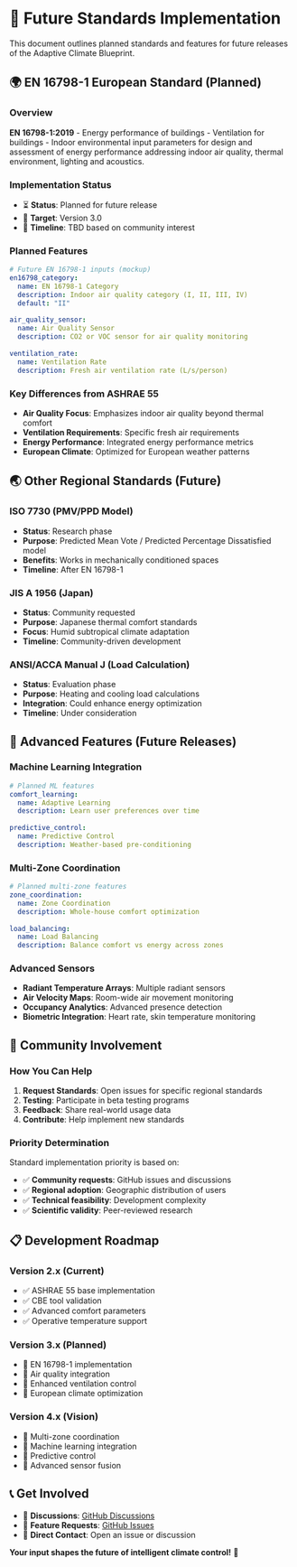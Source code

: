 # 🔮 Future Standards Implementation

This document outlines planned standards and features for future releases of the Adaptive Climate Blueprint.

## 🌍 EN 16798-1 European Standard (Planned)

### Overview
**EN 16798-1:2019** - Energy performance of buildings - Ventilation for buildings - Indoor environmental input parameters for design and assessment of energy performance addressing indoor air quality, thermal environment, lighting and acoustics.

### Implementation Status
- ⏳ **Status**: Planned for future release
- 🎯 **Target**: Version 3.0
- 📅 **Timeline**: TBD based on community interest

### Planned Features
```yaml
# Future EN 16798-1 inputs (mockup)
en16798_category:
  name: EN 16798-1 Category
  description: Indoor air quality category (I, II, III, IV)
  default: "II"
  
air_quality_sensor:
  name: Air Quality Sensor
  description: CO2 or VOC sensor for air quality monitoring
  
ventilation_rate:
  name: Ventilation Rate
  description: Fresh air ventilation rate (L/s/person)
```

### Key Differences from ASHRAE 55
- **Air Quality Focus**: Emphasizes indoor air quality beyond thermal comfort
- **Ventilation Requirements**: Specific fresh air requirements
- **Energy Performance**: Integrated energy performance metrics
- **European Climate**: Optimized for European weather patterns

## 🌏 Other Regional Standards (Future)

### ISO 7730 (PMV/PPD Model)
- **Status**: Research phase
- **Purpose**: Predicted Mean Vote / Predicted Percentage Dissatisfied model
- **Benefits**: Works in mechanically conditioned spaces
- **Timeline**: After EN 16798-1

### JIS A 1956 (Japan)
- **Status**: Community requested
- **Purpose**: Japanese thermal comfort standards
- **Focus**: Humid subtropical climate adaptation
- **Timeline**: Community-driven development

### ANSI/ACCA Manual J (Load Calculation)
- **Status**: Evaluation phase
- **Purpose**: Heating and cooling load calculations
- **Integration**: Could enhance energy optimization
- **Timeline**: Under consideration

## 🚀 Advanced Features (Future Releases)

### Machine Learning Integration
```yaml
# Planned ML features
comfort_learning:
  name: Adaptive Learning
  description: Learn user preferences over time
  
predictive_control:
  name: Predictive Control
  description: Weather-based pre-conditioning
```

### Multi-Zone Coordination
```yaml
# Planned multi-zone features
zone_coordination:
  name: Zone Coordination
  description: Whole-house comfort optimization
  
load_balancing:
  name: Load Balancing
  description: Balance comfort vs energy across zones
```

### Advanced Sensors
- **Radiant Temperature Arrays**: Multiple radiant sensors
- **Air Velocity Maps**: Room-wide air movement monitoring
- **Occupancy Analytics**: Advanced presence detection
- **Biometric Integration**: Heart rate, skin temperature monitoring

## 🤝 Community Involvement

### How You Can Help

1. **Request Standards**: Open issues for specific regional standards
2. **Testing**: Participate in beta testing programs
3. **Feedback**: Share real-world usage data
4. **Contribute**: Help implement new standards

### Priority Determination

Standard implementation priority is based on:
- ✅ **Community requests**: GitHub issues and discussions
- ✅ **Regional adoption**: Geographic distribution of users
- ✅ **Technical feasibility**: Development complexity
- ✅ **Scientific validity**: Peer-reviewed research

## 📋 Development Roadmap

### Version 2.x (Current)
- ✅ ASHRAE 55 base implementation
- ✅ CBE tool validation
- ✅ Advanced comfort parameters
- ✅ Operative temperature support

### Version 3.x (Planned)
- 🔄 EN 16798-1 implementation
- 🔄 Air quality integration
- 🔄 Enhanced ventilation control
- 🔄 European climate optimization

### Version 4.x (Vision)
- 🔮 Multi-zone coordination
- 🔮 Machine learning integration
- 🔮 Predictive control
- 🔮 Advanced sensor fusion

## 📞 Get Involved

- 💬 **Discussions**: [GitHub Discussions](https://github.com/msinhore/adaptive-climate-blueprint/discussions)
- 🐛 **Feature Requests**: [GitHub Issues](https://github.com/msinhore/adaptive-climate-blueprint/issues)
- 📧 **Direct Contact**: Open an issue or discussion

**Your input shapes the future of intelligent climate control!** 🌟
